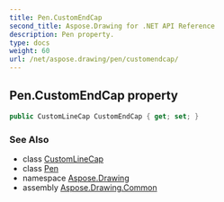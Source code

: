 ```yaml
---
title: Pen.CustomEndCap
second_title: Aspose.Drawing for .NET API Reference
description: Pen property. 
type: docs
weight: 60
url: /net/aspose.drawing/pen/customendcap/
---
```

## Pen.CustomEndCap property

```csharp
public CustomLineCap CustomEndCap { get; set; }
```

### See Also

* class [CustomLineCap](../../../aspose.drawing.drawing2d/customlinecap/)
* class [Pen](../)
* namespace [Aspose.Drawing](../../pen/)
* assembly [Aspose.Drawing.Common](../../../)


